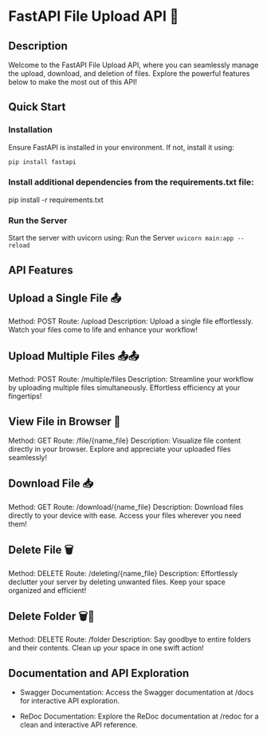 # FastAPI File Upload API 🚀

## Description

Welcome to the FastAPI File Upload API, where you can seamlessly manage the upload, download, and deletion of files. Explore the powerful features below to make the most out of this API!

## Quick Start

### Installation

Ensure FastAPI is installed in your environment. If not, install it using:

```bash
pip install fastapi
```

### Install additional dependencies from the requirements.txt file:

pip install -r requirements.txt

### Run the Server

Start the server with uvicorn using:
Run the Server
`uvicorn main:app --reload`

## API Features

## Upload a Single File 📤

Method: POST
Route: /upload
Description: Upload a single file effortlessly. Watch your files come to life and enhance your workflow!

## Upload Multiple Files 📤📤

Method: POST
Route: /multiple/files
Description: Streamline your workflow by uploading multiple files simultaneously. Effortless efficiency at your fingertips!

## View File in Browser 👀

Method: GET
Route: /file/{name_file}
Description: Visualize file content directly in your browser. Explore and appreciate your uploaded files seamlessly!

## Download File 📥

Method: GET
Route: /download/{name_file}
Description: Download files directly to your device with ease. Access your files wherever you need them!

## Delete File 🗑️

Method: DELETE
Route: /deleting/{name_file}
Description: Effortlessly declutter your server by deleting unwanted files. Keep your space organized and efficient!

## Delete Folder 🗑️📁

Method: DELETE
Route: /folder
Description: Say goodbye to entire folders and their contents. Clean up your space in one swift action!

## Documentation and API Exploration

- Swagger Documentation:
  Access the Swagger documentation at /docs for interactive API exploration.

* ReDoc Documentation:
  Explore the ReDoc documentation at /redoc for a clean and interactive API reference.
